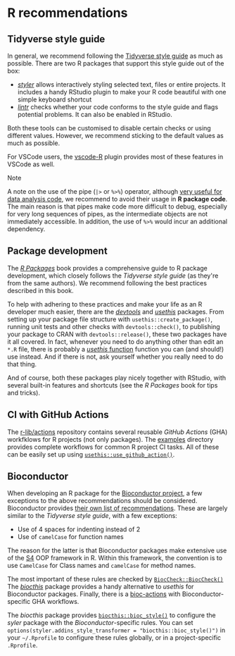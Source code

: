 # R recommendations

## Tidyverse style guide

In general, we recommend following the [Tidyverse style guide](https://style.tidyverse.org/) as much
as possible. There are two R packages that support this style guide out of the box:

* [*styler*](http://styler.r-lib.org/) allows interactively styling selected text, files or entire projects.
  It includes a handy RStudio plugin to make your R code beautiful with one simple keyboard shortcut
* [*lintr*](https://github.com/jimhester/lintr) checks whether your code conforms to the style guide and flags
  potential problems. It can also be enabled in RStudio.

Both these tools can be customised to disable certain checks or using different values. However, we
recommend sticking to the default values as much as possible.

For VSCode users, the [vscode-R](https://code.visualstudio.com/docs/languages/r) plugin provides most
of these features in VSCode as well.

> [!NOTE]
> A note on the use of the pipe (`|>` or `%>%`) operator, although
>[very useful for data analysis code](https://r4ds.hadley.nz/workflow-style.html#sec-pipes), 
>we recommend to avoid their usage in **R package code**. The main reason is that pipes make code 
>more difficult to debug, especially for very long sequences of pipes, as the intermediate objects
>are not immediately accessible. In addition, the use of `%>%` would incur an additional dependency.

## Package development

The [*R Packages*](https://r-pkgs.org/) book provides a comprehensive guide to R package development,
which closely follows the *Tidyverse style guide* (as they're from the same authors). We recommend
following the best practices described in this book.

To help with adhering to these practices and make your life as an R developer much easier, there are
the [*devtools*](https://devtools.r-lib.org/) and [*usethis*](https://usethis.r-lib.org/) packages.
From setting up your package file structure with `usethis::create_package()`, running unit tests
and other checks with `devtools::check()`, to publishing your package to CRAN with `devtools::release()`,
these two packages have it all covered. In fact, whenever you need to do anything other than edit
an `*.R` file, there is probably a [*usethis* function](https://usethis.r-lib.org/reference/index.html)
function you can (and should!) use instead. And if there is not, ask yourself whether you really need
to do that thing.

And of course, both these packages play nicely together with RStudio, with several built-in features
and shortcuts (see the *R Packages* book for tips and tricks).

## CI with GitHub Actions

The [r-lib/actions](https://github.com/r-lib/actions) repository contains several reusable *GitHub Actions* (GHA)
workfklows for R projects (not only packages). The [examples](https://github.com/r-lib/actions/tree/v2/examples)
directory provides complete workflows for common R project CI tasks. All of these can be easily set up
using [`usethis::use_github_action()`](https://usethis.r-lib.org/reference/use_github_action.html).

## Bioconductor

When developing an R package for the [Bioconductor project](https://bioconductor.org/), a few exceptions
to the above recommendations should be considered. Bioconductor provides
[their own list of recommendations](https://contributions.bioconductor.org/r-code.html). These are
largely similar to the *Tidyverse style guide*, with a few exceptions:

* Use of 4 spaces for indenting instead of 2
* Use of `camelCase` for function names

The reason for the latter is that Bioconductor packages make extensive use of the [S4](https://adv-r.hadley.nz/s4)
OOP framework in R. Within this framework, the convention is to use `CamelCase` for Class names and
`camelCase` for method names.

The most important of these rules are checked by
[`BiocCheck::BiocCheck()`](https://bioconductor.org/packages/release/bioc/html/BiocCheck.html)
The [*biocthis*](https://bioconductor.org/packages/release/bioc/html/biocthis.html) package provides
a handy alternative to *usethis* for Bioconductor packages. Finally, there is a
[bioc-actions](https://github.com/grimbough/bioc-actions) with Bioconductor-specific GHA workflows.

The *biocthis* package provides [`biocthis::bioc_style()`](https://lcolladotor.github.io/biocthis/reference/bioc_style.html)
to configure the *syler* package with the *Bioconductor*-specific rules.
You can set `options(styler.addins_style_transformer = "biocthis::bioc_style()")` in your `~/.Rprofile`
to configure these rules globally, or in a project-specific `.Rprofile`.

